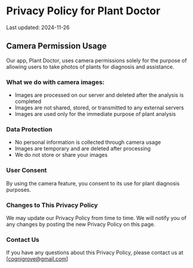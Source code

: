 # Privacy Policy for Plant Doctor

Last updated: 2024-11-26

## Camera Permission Usage

Our app, Plant Doctor, uses camera permissions solely for the purpose of allowing users to take photos of plants for diagnosis and assistance. 

### What we do with camera images:
- Images are processed on our server and deleted after the analysis is completed
- Images are not shared, stored, or transmitted to any external servers
- Images are used only for the immediate purpose of plant analysis

### Data Protection
- No personal information is collected through camera usage
- Images are temporary and are deleted after processing
- We do not store or share your images

### User Consent
By using the camera feature, you consent to its use for plant diagnosis purposes.

### Changes to This Privacy Policy
We may update our Privacy Policy from time to time. We will notify you of any changes by posting the new Privacy Policy on this page.

### Contact Us
If you have any questions about this Privacy Policy, please contact us at [cognigrove@gmail.com]
